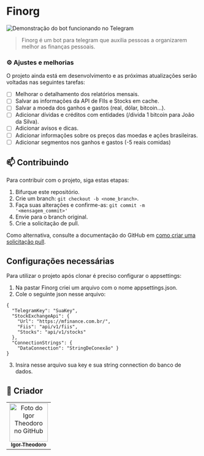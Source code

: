 # Finorg

![Demonstração do bot funcionando no Telegram](https://i.imgur.com/iFKJs2y.gif)

> Finorg é um bot para telegram que auxilia pessoas a organizarem melhor as finanças pessoais.

### ⚙️ Ajustes e melhorias

O projeto ainda está em desenvolvimento e as próximas atualizações serão voltadas nas seguintes tarefas:

- [ ] Melhorar o detalhamento dos relatórios mensais.
- [ ] Salvar as informações da API de FIIs e Stocks em cache.
- [ ] Salvar a moeda dos ganhos e gastos (real, dólar, bitcoin...).
- [ ] Adicionar dívidas e créditos com entidades (/divida 1 bitcoin para João da Silva).
- [ ] Adicionar avisos e dicas.
- [ ] Adicionar informações sobre os preços das moedas e ações brasileiras.
- [ ] Adicionar segmentos nos ganhos e gastos (-5 reais comidas)

## 📫 Contribuindo
Para contribuir com o projeto, siga estas etapas:

1. Bifurque este repositório.
2. Crie um branch: `git checkout -b <nome_branch>`.
3. Faça suas alterações e confirme-as: `git commit -m '<mensagem_commit>'`
4. Envie para o branch original.
5. Crie a solicitação de pull.

Como alternativa, consulte a documentação do GitHub em [como criar uma solicitação pull](https://help.github.com/en/github/collaborating-with-issues-and-pull-requests/creating-a-pull-request).

## Configurações necessárias
Para utilizar o projeto após clonar é preciso configurar o appsettings:
1. Na pastar Finorg criei um arquivo com o nome appsettings.json.
2. Cole o seguinte json nesse arquivo: 
```
{
  "TelegramKey": "SuaKey",
  "StockExchangeApi": {
    "Url": "https://mfinance.com.br/",
    "Fiis": "api/v1/fiis",
    "Stocks": "api/v1/stocks"
  },
  "ConnectionStrings": {
    "DataConnection": "StringDeConexão" }
}
```
3. Insira nesse arquivo sua key e sua string connection do banco de dados.

## 🤝 Criador

<table>
  <tr>
    <td align="center">
      <a href="#">
        <img src="https://avatars.githubusercontent.com/u/45567815?s=400&u=81a496ea70b6eb5fffa290e7bb594ffff93a6093&v=4" width="100px;" alt="Foto do Igor Theodoro no GitHub"/><br>
        <sub>
          <b>Igor Theodoro</b>
        </sub>
      </a>
    </td>
  </tr>
</table>
